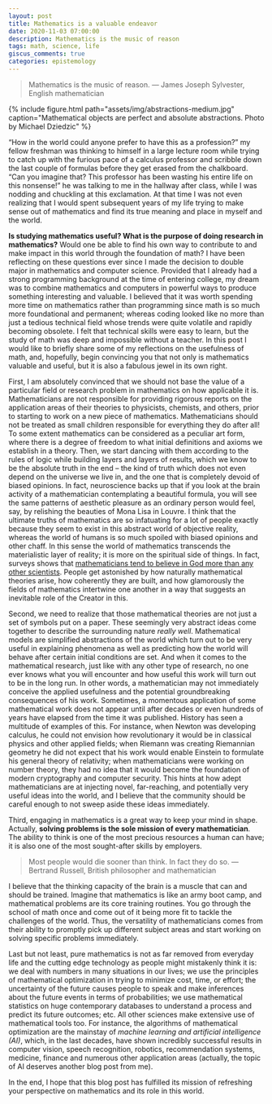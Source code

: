 ```yaml
---
layout: post
title: Mathematics is a valuable endeavor
date: 2020-11-03 07:00:00
description: Mathematics is the music of reason
tags: math, science, life
giscus_comments: true
categories: epistemology
---
```


<blockquote>
    Mathematics is the music of reason.
    — James Joseph Sylvester, English mathematician
</blockquote>

{% include figure.html path="assets/img/abstractions-medium.jpg" caption="Mathematical objects are perfect and absolute abstractions. Photo by Michael Dziedzic" %}

“How in the world could anyone prefer to have this as a profession?” my fellow freshman was thinking to himself in a large lecture room while trying to catch up with the furious pace of a calculus professor and scribble down the last couple of formulas before they get erased from the chalkboard. “Can you imagine that? This professor has been wasting
his entire life on this nonsense!” he was talking to me in the hallway after class, while I was nodding and chuckling at this exclamation. At that time I was not even realizing that I would spent subsequent years of my life trying to make sense out of mathematics and find its true meaning and place in myself and the world.

**Is studying mathematics useful? What is the purpose of doing research in
mathematics?** Would one be able to find his own way to contribute to and make impact in this world through the foundation of math? I have been reflecting on these questions ever since I made the decision to double major in mathematics and computer science. Provided that I already had a strong programming background at the time of entering college, my dream was to combine mathematics and computers in powerful ways to produce something interesting and valuable. I believed that it was worth spending more time on mathematics rather than programming since math is so much more foundational and permanent; whereas coding looked like no more than just a tedious technical field whose trends were quite volatile and rapidly becoming obsolete. I felt that technical skills were easy to learn, but the study of math was deep and impossible without a teacher. In
this post I would like to briefly share some of my reflections on the usefulness of math, and, hopefully, begin convincing you that not only is mathematics valuable and useful, but it is also a fabulous jewel in its own right.

First, I am absolutely convinced that we should not base the value of a particular field or research problem in mathematics on how applicable it is. Mathematicians are not responsible for providing rigorous reports on the application areas of their theories to physicists, chemists, and others, prior to starting to work on a new piece of mathematics. Mathematicians should not be treated as small children responsible for everything they do after all! To some extent mathematics can be considered as a peculiar art form, where there is a degree of freedom to what initial definitions and axioms we establish in a theory. Then, we start dancing with them according to the rules of logic while building layers and layers of results, which we know to be the absolute truth in the end – the kind of truth which does not even depend on the universe we live in, and the one that is completely devoid of biased opinions. In fact, neuroscience backs up that if you look at the brain activity of a mathematician contemplating a beautiful formula, you will see the same patterns of aesthetic pleasure as an ordinary person would feel, say, by relishing the beauties of Mona Lisa in Louvre. I think that the ultimate truths of mathematics are so infatuating for a lot of people exactly because they seem to exist in this abstract world of objective reality, whereas the world of humans is so much spoiled with biased opinions and other chaff. In this sense the world of mathematics transcends the materialistic layer of reality; it is more on the spiritual side of things. In fact, surveys shows that [mathematicians tend to believe in God more than any other scientists](https://transformingteachers.org/en/articles/biblical-integration/mathematics/193-why-the-mathematicians-more-than-other-scientists-tend-to-believe-theres-a-god). People get astonished by how naturally mathematical theories arise, how coherently they are built, and how glamorously the fields of mathematics intertwine one another in a way that suggests an inevitable role of the Creator in this.

Second, we need to realize that those mathematical theories are not just a set of symbols put on a paper. These seemingly very abstract ideas come together to describe the surrounding nature *really well*. Mathematical models are simplified abstractions of the world which turn out to be very useful in explaining phenomena as well as predicting how the world will behave after certain initial conditions are set. And when it comes to the
mathematical research, just like with any other type of research, no one ever knows what you will encounter and how useful this work will turn out to be in the long run. In other words, a mathematician may not immediately conceive the applied usefulness and the potential groundbreaking consequences of his work. Sometimes, a momentous application of some mathematical work does not appear until after decades or even hundreds of years have elapsed from the time it was published. History has seen a multitude of examples of this. For instance, when Newton was developing calculus, he could not envision how revolutionary it would be in classical physics and other applied fields; when Riemann was creating Riemannian geometry he did not expect that his work would enable Einstein to formulate his general theory of relativity; when mathematicians were working on number theory, they had no idea that it would become the foundation of modern cryptography and computer security. This hints at how adept mathematicians are at injecting novel, far-reaching, and potentially very useful ideas into the world, and I believe that the community should be careful enough to not sweep aside these ideas immediately.

Third, engaging in mathematics is a great way to keep your mind in shape. Actually, **solving problems is the sole mission of every mathematician**. The ability to think is one of the most precious resources a human can have; it is also one of the most sought-after skills by employers.

<blockquote>
    Most people would die sooner than think. In fact they do so.
    — Bertrand Russell, British philosopher and mathematician
</blockquote>

I believe that the thinking capacity of the brain is a muscle that can and should be trained. Imagine that mathematics is like an army boot camp, and mathematical problems are its core training routines. You go through the school of math once and come out of it being more fit to tackle the challenges of the world. Thus, the versatility of mathematicians comes from their ability to promptly pick up different subject areas and start working on solving specific problems immediately.

Last but not least, pure mathematics is not as far removed from everyday life and the cutting edge technology as people might mistakenly think it is: we deal with numbers in many situations in our lives; we use the principles of mathematical optimization in trying to minimize cost, time, or effort; the uncertainty of the future causes people to speak and make inferences about the future events in terms of probabilities; we use mathematical statistics on huge contemporary databases to understand a process and predict its future outcomes; etc. All other sciences make extensive use of mathematical tools too. For instance, the algorithms of mathematical optimization are the mainstay of *machine learning and artificial intelligence (AI)*, which, in the last decades, have shown incredibly successful results in computer vision, speech recognition, robotics, recommendation systems, medicine, finance and numerous other application areas (actually, the topic of AI deserves another blog post from me).

In the end, I hope that this blog post has fulfilled its mission of refreshing your perspective on mathematics and its role in this world.